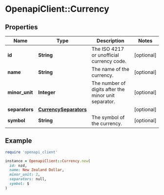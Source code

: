 # OpenapiClient::Currency

## Properties

| Name | Type | Description | Notes |
| ---- | ---- | ----------- | ----- |
| **id** | **String** | The ISO 4217 or unofficial currency code. | [optional] |
| **name** | **String** | The name of the currency. | [optional] |
| **minor_unit** | **Integer** | The number of digits after the minor unit separator. | [optional] |
| **separators** | [**CurrencySeparators**](CurrencySeparators.md) |  | [optional] |
| **symbol** | **String** | The symbol of the currency. | [optional] |

## Example

```ruby
require 'openapi_client'

instance = OpenapiClient::Currency.new(
  id: nzd,
  name: New Zealand Dollar,
  minor_unit: 2,
  separators: null,
  symbol: $
)
```

